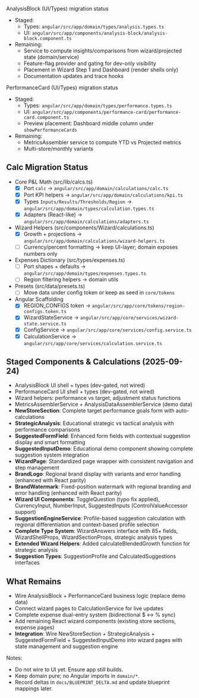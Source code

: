 AnalysisBlock (UI/Types) migration status

- Staged:
  - Types: `angular/src/app/domain/types/analysis.types.ts`
  - UI: `angular/src/app/components/analysis-block/analysis-block.component.ts`
- Remaining:
  - Service to compute insights/comparisons from wizard/projected state (domain/service)
  - Feature-flag provider and gating for dev-only visibility
  - Placement in Wizard Step 1 and Dashboard (render shells only)
  - Documentation updates and trace hooks

PerformanceCard (UI/Types) migration status

- Staged:
  - Types: `angular/src/app/domain/types/performance.types.ts`
  - UI: `angular/src/app/components/performance-card/performance-card.component.ts`
  - Preview placement: Dashboard middle column under `showPerformanceCards`
- Remaining:
  - MetricsAssembler service to compute YTD vs Projected metrics
  - Multi-store/monthly variants

## Calc Migration Status

- Core P&L Math (src/lib/calcs.ts)
  - [x] Port `calc` → `angular/src/app/domain/calculations/calc.ts`
  - [x] Port KPI helpers → `angular/src/app/domain/calculations/kpi.ts`
  - [x] Types `Inputs/Results/Thresholds/Region` → `angular/src/app/domain/types/calculation.types.ts`
  - [x] Adapters (React-like) → `angular/src/app/domain/calculations/adapters.ts`

- Wizard Helpers (src/components/Wizard/calculations.ts)
  - [x] Growth + projections → `angular/src/app/domain/calculations/wizard-helpers.ts`
  - [ ] Currency/percent formatting → keep UI-layer; domain exposes numbers only

- Expenses Dictionary (src/types/expenses.ts)
  - [ ] Port shapes + defaults → `angular/src/app/domain/types/expenses.types.ts`
  - [ ] Region filtering helpers → domain utils

- Presets (src/data/presets.ts)
  - [ ] Move data under config token or keep as seed in `core/tokens`

- Angular Scaffolding
  - [x] REGION_CONFIGS token → `angular/src/app/core/tokens/region-configs.token.ts`
  - [x] WizardStateService → `angular/src/app/core/services/wizard-state.service.ts`
  - [x] ConfigService → `angular/src/app/core/services/config.service.ts`
  - [x] CalculationService → `angular/src/app/core/services/calculation.service.ts`

## Staged Components & Calculations (2025-09-24)

- AnalysisBlock UI shell + types (dev-gated, not wired)
- PerformanceCard UI shell + types (dev-gated, not wired)  
- Wizard helpers: performance vs target, adjustment status functions
- MetricsAssemblerService + AnalysisDataAssemblerService (demo data)
- **NewStoreSection**: Complete target performance goals form with auto-calculations
- **StrategicAnalysis**: Educational strategic vs tactical analysis with performance comparisons
- **SuggestedFormField**: Enhanced form fields with contextual suggestion display and smart formatting
- **SuggestedInputDemo**: Educational demo component showing complete suggestion system integration
- **WizardPage**: Standardized page wrapper with consistent navigation and step management
- **BrandLogo**: Regional brand display with variants and error handling (enhanced with React parity)
- **BrandWatermark**: Fixed-position watermark with regional branding and error handling (enhanced with React parity)
- **Wizard UI Components**: ToggleQuestion (typo fix applied), CurrencyInput, NumberInput, SuggestedInputs (ControlValueAccessor support)
- **SuggestionEngineService**: Profile-based suggestion calculation with regional differentiation and context-based profile selection
- **Complete Type System**: WizardAnswers interface with 85+ fields, WizardShellProps, WizardSectionProps, strategic analysis types
- **Extended Wizard Helpers**: Added calculateBlendedGrowth function for strategic analysis
- **Suggestion Types**: SuggestionProfile and CalculatedSuggestions interfaces

## What Remains

- Wire AnalysisBlock + PerformanceCard business logic (replace demo data)
- Connect wizard pages to CalculationService for live updates  
- Complete expense dual-entry system (bidirectional $ ↔ % sync)
- Add remaining React wizard components (existing store sections, expense pages)
- **Integration**: Wire NewStoreSection + StrategicAnalysis + SuggestedFormField + SuggestedInputDemo into wizard pages with state management and suggestion engine

Notes:

- Do not wire to UI yet. Ensure app still builds.
- Keep domain pure; no Angular imports in `domain/*`.
- Record deltas in `docs/BLUEPRINT_DELTA.md` and update blueprint mappings later.
